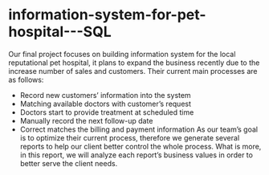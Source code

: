 # information-system-for-pet-hospital---SQL
Our final project focuses on building information system for the local reputational pet hospital, it plans to expand the business recently due to the increase number of sales and customers. Their current main processes are as follows:
* Record new customers’ information into the system
* Matching available doctors with customer’s request
* Doctors start to provide treatment at scheduled time
* Manually record the next follow-up date
* Correct matches the billing and payment information
As our team’s goal is to optimize their current process, therefore we generate several reports to help our client better control the whole process. What is more, in this report, we will analyze each report’s business values in order to better serve the client needs.
